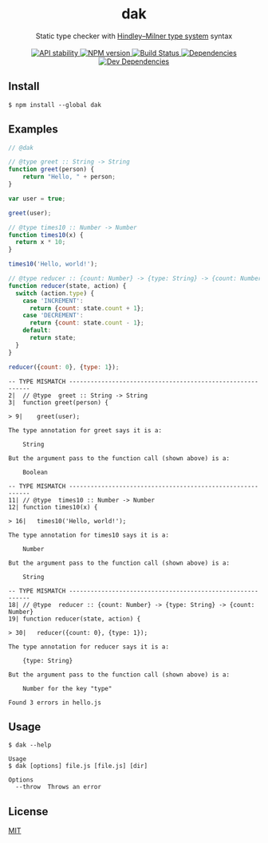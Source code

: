 <h1 align="center">dak</h1>

<div align="center">
  Static type checker with <a href="https://en.wikipedia.org/wiki/Hindley%E2%80%93Milner_type_system">Hindley–Milner type system</a> syntax
</div>

<br />

<div align="center">
  <!-- Stability -->
  <a href="https://nodejs.org/api/documentation.html#documentation_stability_index">
    <img src="https://img.shields.io/badge/stability-experimental-orange.svg?style=flat-square"
      alt="API stability" />
  </a>
  <!-- NPM version -->
  <a href="https://npmjs.org/package/choo">
    <img src="https://img.shields.io/npm/v/dak.svg?style=flat-square"
      alt="NPM version" />
  </a>
  <!-- Build Status -->
  <a href="https://travis-ci.org/CreaturePhil/dak">
    <img src="https://img.shields.io/travis/CreaturePhil/dak/master.svg?style=flat-square"
      alt="Build Status" />
  </a>
  <!-- Dependencies -->
  <a href="https://david-dm.org/CreaturePhil/dak">
    <img src="https://david-dm.org/CreaturePhil/dak/status.svg?style=flat-square"
      alt="Dependencies" />
  </a>
  <!-- Dev Dependencies -->
  <a href="https://david-dm.org/CreaturePhil/dak?type=dev">
    <img src="https://david-dm.org/CreaturePhil/dak/dev-status.svg?style=flat-square"
      alt="Dev Dependencies" />
  </a>
</div>

## Install

```
$ npm install --global dak
```

## Examples

```js
// @dak

// @type greet :: String -> String
function greet(person) {
    return "Hello, " + person;
}

var user = true;

greet(user);

// @type times10 :: Number -> Number
function times10(x) {
  return x * 10;
}

times10('Hello, world!');

// @type reducer :: {count: Number} -> {type: String} -> {count: Number}
function reducer(state, action) {
  switch (action.type) {
    case 'INCREMENT':
      return {count: state.count + 1};
    case 'DECREMENT':
      return {count: state.count - 1};
    default:
      return state;
  }
}

reducer({count: 0}, {type: 1});
```

```
-- TYPE MISMATCH -----------------------------------------------------------
2|	// @type  greet :: String -> String
3|	function greet(person) {

> 9|	greet(user);

The type annotation for greet says it is a:

	String

But the argument pass to the function call (shown above) is a:

	Boolean

-- TYPE MISMATCH -----------------------------------------------------------
11|	// @type  times10 :: Number -> Number
12|	function times10(x) {

> 16|	times10('Hello, world!');

The type annotation for times10 says it is a:

	Number

But the argument pass to the function call (shown above) is a:

	String

-- TYPE MISMATCH -----------------------------------------------------------
18|	// @type  reducer :: {count: Number} -> {type: String} -> {count: Number}
19|	function reducer(state, action) {

> 30|	reducer({count: 0}, {type: 1});

The type annotation for reducer says it is a:

	{type: String}

But the argument pass to the function call (shown above) is a:

	Number for the key "type"

Found 3 errors in hello.js
```

## Usage

```
$ dak --help

Usage
$ dak [options] file.js [file.js] [dir]

Options
  --throw  Throws an error
```

## License

[MIT](LICENSE)
